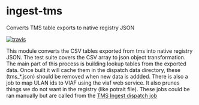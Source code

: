 # ingest-tms
Converts TMS table exports to native registry JSON

[![travis](https://travis-ci.org/nypl-registry/ingest-tms.svg)](https://travis-ci.org/nypl-registry/ingest-tms/)

This module converts the CSV tables exported from tms into native registry JSON. The test suite covers the CSV array to json object transformation. The main part of this process is building lookup tables from the exported data. Once built it will cache them in the dispatch data directory, these (tms_*.json) should be removed when new data is addded. There is also a job to map ULAN ids to VIAF using the viaf web service. It also prunes things we do not want in the registry  (like potrait file). These jobs could be ran manually but are called from the [TMS Ingest dispatch job](https://github.com/nypl-registry/dispatch/blob/master/jobs/ingest_tms.js)


